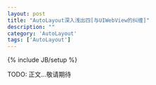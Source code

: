 ```yaml
---
layout: post
title: "AutoLayout深入浅出四[与UIWebView的纠缠]"
description: ""
category: 'AutoLayout'
tags: ['AutoLayout']
---
```

{% include JB/setup %}

TODO: 正文...敬请期待